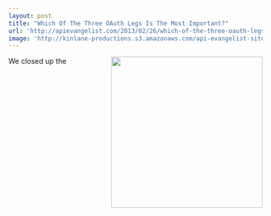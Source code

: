 ```yaml
---
layout: post
title: "Which Of The Three OAuth Legs Is The Most Important?"
url: 'http://apievangelist.com/2013/02/26/which-of-the-three-oauth-legs-is-the-most-important/'
image: 'http://kinlane-productions.s3.amazonaws.com/api-evangelist-site/blog/apistrat-ecosystem-panel.jpg'
---
```


<img class="c1" src="https://s3.amazonaws.com/kinlane-productions/events/api-strategy-practice-conference/pics/apistrat-ecosystem-panel.jpg" alt="" width="300" align="right" />

We closed up the